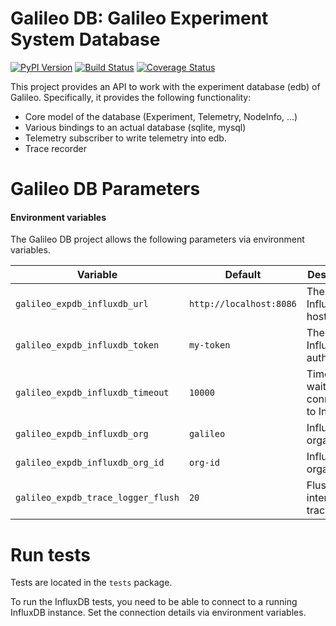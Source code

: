Galileo DB: Galileo Experiment System Database
==============================================

[![PyPI Version](https://badge.fury.io/py/galileo-db.svg)](https://badge.fury.io/py/galileo-db)
[![Build Status](https://travis-ci.org/edgerun/galileo-db.svg?branch=master)](https://travis-ci.org/edgerun/galileo-db)
[![Coverage Status](https://coveralls.io/repos/github/edgerun/galileo-db/badge.svg?branch=master)](https://coveralls.io/github/edgerun/galileo-db?branch=master)

This project provides an API to work with the experiment database (edb) of Galileo.
Specifically, it provides the following functionality:

* Core model of the database (Experiment, Telemetry, NodeInfo, ...)
* Various bindings to an actual database (sqlite, mysql)
* Telemetry subscriber to write telemetry into edb.
* Trace recorder

Galileo DB Parameters
=============

#### Environment variables

The Galileo DB project allows the following parameters via environment variables.


| Variable | Default | Description |
|----------|---------|---------|
| `galileo_expdb_influxdb_url` | `http://localhost:8086` | The InfluxDB host |
| `galileo_expdb_influxdb_token` | `my-token` | The InfluxDB auth token |
| `galileo_expdb_influxdb_timeout` | `10000` | Time waiting for connection to InfluxDB |
| `galileo_expdb_influxdb_org` | `galileo` | InfluxDB organization |
| `galileo_expdb_influxdb_org_id` | `org-id` | InfluxDB organization |
| `galileo_expdb_trace_logger_flush` | `20` | Flush interval of trace logger | 

Run tests
=========

Tests are located in the `tests` package.

To run the InfluxDB tests, you need to be able to connect to a running InfluxDB instance.
Set the connection details via environment variables.
